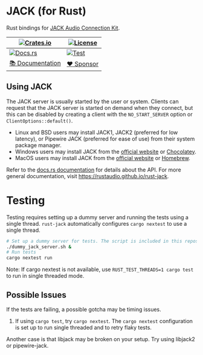 # JACK (for Rust)

Rust bindings for [JACK Audio Connection Kit](<https://jackaudio.org>).

| [![Crates.io](https://img.shields.io/crates/v/jack.svg)](https://crates.io/crates/jack) | [![License](https://img.shields.io/badge/License-MIT-yellow.svg)](https://opensource.org/licenses/MIT)                                                          |
|-----------------------------------------------------------------------------------------|-----------------------------------------------------------------------------------------------------------------------------------------------------------------|
| [![Docs.rs](https://docs.rs/jack/badge.svg)](https://docs.rs/jack)                      | [![Test](https://github.com/RustAudio/rust-jack/actions/workflows/testing.yml/badge.svg)](https://github.com/RustAudio/rust-jack/actions/workflows/testing.yml) |
| [📚 Documentation](https://rustaudio.github.io/rust-jack)                               | [:heart: Sponsor](<https://github.com/sponsors/wmedrano>)                                                                                                       |

## Using JACK


The JACK server is usually started by the user or system. Clients can request
that the JACK server is started on demand when they connect, but this can be
disabled by creating a client with the `NO_START_SERVER` option or
`ClientOptions::default()`.

-   Linux and BSD users may install JACK1, JACK2 (preferred for low latency), or
    Pipewire JACK (preferred for ease of use) from their system package manager.
-   Windows users may install JACK from the [official
    website](<http://jackaudio.org/downloads/>) or [Chocolatey](<https://community.chocolatey.org/packages/jack>).
-   MacOS users may install JACK from the [official
    website](<http://jackaudio.org/downloads/>) or [Homebrew](<https://formulae.brew.sh/formula/jack>).

Refer to the [docs.rs documentation](<https://docs.rs/jack/>) for details about
the API. For more general documentation, visit <https://rustaudio.github.io/rust-jack>.


# Testing

Testing requires setting up a dummy server and running the tests using a single
thread. `rust-jack` automatically configures `cargo nextest` to use a single
thread.

```sh
# Set up a dummy server for tests. The script is included in this repository.
./dummy_jack_server.sh &
# Run tests
cargo nextest run
```

Note: If cargo nextest is not available, use `RUST_TEST_THREADS=1 cargo test` to
run in single threaded mode.


## Possible Issues

If the tests are failing, a possible gotcha may be timing issues.

1.  If using `cargo test`, try `cargo nextest`. The `cargo nextest`
    configuration is set up to run single threaded and to retry flaky tests.

Another case is that libjack may be broken on your setup. Try using libjack2 or
pipewire-jack.
